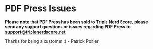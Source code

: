 # PDF Press Issues
**Please note that PDF Press has been sold to Triple Nerd Score, please send any support questions or issues regarding PDF Press to [support@triplenerdscore.net](mailto:support@triplenerdscore.net)**

Thanks for being a customer :) - Patrick Pohler
